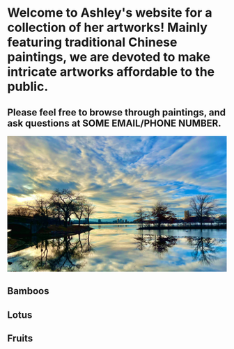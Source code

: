 # Welcome to Ashley's website for a collection of her artworks! Mainly featuring traditional Chinese paintings, we are devoted to make intricate artworks affordable to the public.

## Please feel free to browse through paintings, and ask questions at SOME EMAIL/PHONE NUMBER.
![Beautiful Photo Taken at Boston](Images/beautiful_boston_lake.jpg)

## Bamboos

## Lotus

## Fruits

